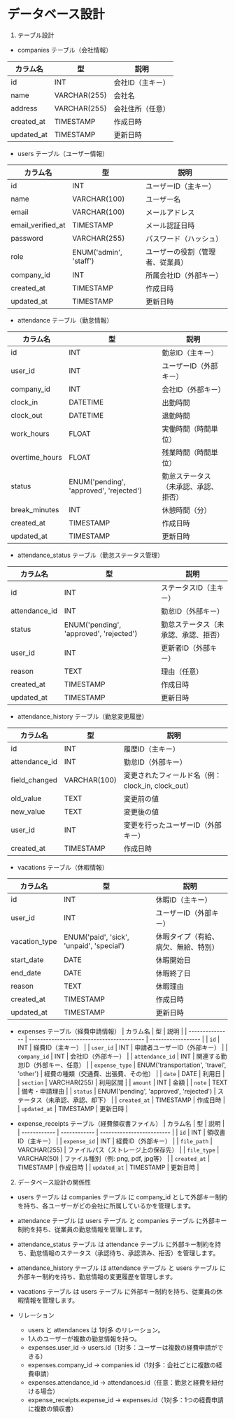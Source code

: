 # データベース設計
1. テーブル設計
- companies テーブル（会社情報）

| カラム名        | 型            | 説明        |
| ----------- | ------------ | --------- |
| id          | INT          | 会社ID（主キー） |
| name        | VARCHAR(255) | 会社名       |
| address     | VARCHAR(255) | 会社住所（任意）  |
| created\_at | TIMESTAMP    | 作成日時      |
| updated\_at | TIMESTAMP    | 更新日時      |

- users テーブル（ユーザー情報）

| カラム名                | 型                         | 説明               |
| ------------------- | ------------------------- | ---------------- |
| id                  | INT                       | ユーザーID（主キー）      |
| name                | VARCHAR(100)              | ユーザー名            |
| email               | VARCHAR(100)              | メールアドレス          |
| email\_verified\_at | TIMESTAMP                 | メール認証日時          |
| password            | VARCHAR(255)              | パスワード（ハッシュ）      |
| role                | ENUM('admin', 'staff') | ユーザーの役割（管理者、従業員） |
| company\_id         | INT                       | 所属会社ID（外部キー）     |
| created\_at         | TIMESTAMP                 | 作成日時             |
| updated\_at         | TIMESTAMP                 | 更新日時             |

- attendance テーブル（勤怠情報）

| カラム名            | 型                                       | 説明                 |
| --------------- | --------------------------------------- | ------------------ |
| id              | INT                                     | 勤怠ID（主キー）          |
| user\_id        | INT                                     | ユーザーID（外部キー）       |
| company\_id     | INT                                     | 会社ID（外部キー）         |
| clock\_in       | DATETIME                                | 出勤時間               |
| clock\_out      | DATETIME                                | 退勤時間               |
| work\_hours     | FLOAT                                   | 実働時間（時間単位）         |
| overtime\_hours | FLOAT                                   | 残業時間（時間単位）         |
| status          | ENUM('pending', 'approved', 'rejected') | 勤怠ステータス（未承認、承認、拒否） |
| break\_minutes  | INT                                     | 休憩時間（分）            |
| created\_at     | TIMESTAMP                               | 作成日時               |
| updated\_at     | TIMESTAMP                               | 更新日時               |


- attendance_status テーブル（勤怠ステータス管理）

| カラム名           | 型                                       | 説明                 |
| -------------- | --------------------------------------- | ------------------ |
| id             | INT                                     | ステータスID（主キー）       |
| attendance\_id | INT                                     | 勤怠ID（外部キー）         |
| status         | ENUM('pending', 'approved', 'rejected') | 勤怠ステータス（未承認、承認、拒否） |
| user\_id    | INT                                     | 更新者ID（外部キー）        |
| reason         | TEXT                                    | 理由（任意）             |
| created\_at    | TIMESTAMP                               | 作成日時               |
| updated\_at    | TIMESTAMP                               | 更新日時               |

- attendance_history テーブル（勤怠変更履歴）

| カラム名           | 型            | 説明                                   |
| -------------- | ------------ | ------------------------------------ |
| id             | INT          | 履歴ID（主キー）                            |
| attendance\_id | INT          | 勤怠ID（外部キー）                           |
| field\_changed | VARCHAR(100) | 変更されたフィールド名（例：clock\_in, clock\_out） |
| old\_value     | TEXT         | 変更前の値                                |
| new\_value     | TEXT         | 変更後の値                                |
| user\_id    | INT          | 変更を行ったユーザーID（外部キー）                   |
| created\_at    | TIMESTAMP    | 作成日時                                 |

- vacations テーブル（休暇情報）

| カラム名           | 型                                         | 説明                 |
| -------------- | ----------------------------------------- | ------------------ |
| id             | INT                                       | 休暇ID（主キー）          |
| user\_id       | INT                                       | ユーザーID（外部キー）       |
| vacation\_type | ENUM('paid', 'sick', 'unpaid', 'special') | 休暇タイプ（有給、病欠、無給、特別） |
| start\_date    | DATE                                      | 休暇開始日              |
| end\_date      | DATE                                      | 休暇終了日              |
| reason         | TEXT                                      | 休暇理由               |
| created\_at    | TIMESTAMP                                 | 作成日時               |
| updated\_at    | TIMESTAMP                                 | 更新日時               |

- expenses テーブル（経費申請情報）
| カラム名            | 型                                         | 説明                 |
| --------------- | ----------------------------------------- | ------------------ |
| `id`            | INT                                       | 経費ID（主キー）          |
| `user_id`       | INT                                       | 申請者ユーザーID（外部キー）    |
| `company_id`    | INT                                       | 会社ID（外部キー）         |
| `attendance_id` | INT                                       | 関連する勤怠ID（外部キー、任意）  |
| `expense_type`  | ENUM('transportation', 'travel', 'other') | 経費の種類（交通費、出張費、その他） |
| `date`          | DATE                                      | 利用日                |
| `section`       | VARCHAR(255)                              | 利用区間            |
| `amount`        | INT                                       | 金額                 |
| `note`          | TEXT                                      | 備考・申請理由            |
| `status`        | ENUM('pending', 'approved', 'rejected')   | ステータス（未承認、承認、却下）   |
| `created_at`    | TIMESTAMP                                 | 作成日時               |
| `updated_at`    | TIMESTAMP                                 | 更新日時               |


- expense_receipts テーブル（経費領収書ファイル）
| カラム名         | 型            | 説明                        |
| ------------ | ------------ | ------------------------- |
| `id`         | INT          | 領収書ID（主キー）                |
| `expense_id` | INT          | 経費ID（外部キー）                |
| `file_path`  | VARCHAR(255) | ファイルパス（ストレージ上の保存先）        |
| `file_type`  | VARCHAR(50)  | ファイル種別（例: png, pdf, jpg等） |
| `created_at` | TIMESTAMP    | 作成日時                      |
| `updated_at` | TIMESTAMP    | 更新日時                      |


2. データベース設計の関係性
- users テーブル は companies テーブル に company_id として外部キー制約を持ち、各ユーザーがどの会社に所属しているかを管理します。
- attendance テーブル は users テーブル と companies テーブル に外部キー制約を持ち、従業員の勤怠情報を管理します。
- attendance_status テーブル は attendance テーブル に外部キー制約を持ち、勤怠情報のステータス（承認待ち、承認済み、拒否）を管理します。
- attendance_history テーブル は attendance テーブル と users テーブル に外部キー制約を持ち、勤怠情報の変更履歴を管理します。
- vacations テーブル は users テーブル に外部キー制約を持ち、従業員の休暇情報を管理します。


- リレーション
  - users と attendances は 1対多 のリレーション。
  - 1人のユーザーが複数の勤怠情報を持つ。
  - expenses.user_id → users.id（1対多：ユーザーは複数の経費申請ができる）
  - expenses.company_id → companies.id（1対多：会社ごとに複数の経費申請）
  - expenses.attendance_id → attendances.id（任意：勤怠と経費を紐付ける場合）
  - expense_receipts.expense_id → expenses.id（1対多：1つの経費申請に複数の領収書）
